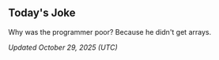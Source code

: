 ## Today's Joke
Why was the programmer poor? Because he didn't get arrays.

*Updated October 29, 2025 (UTC)*
